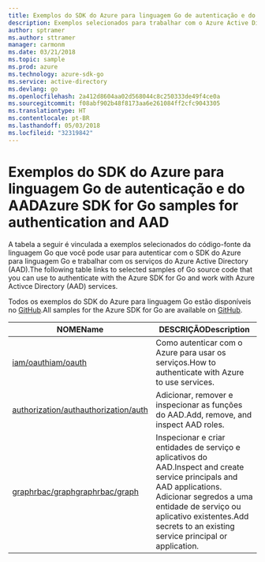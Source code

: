 ```yaml
---
title: Exemplos do SDK do Azure para linguagem Go de autenticação e do AAD
description: Exemplos selecionados para trabalhar com o Azure Active Directory (AAD) e a autenticação do SDK do Azure para linguagem Go.
author: sptramer
ms.author: sttramer
manager: carmonm
ms.date: 03/21/2018
ms.topic: sample
ms.prod: azure
ms.technology: azure-sdk-go
ms.service: active-directory
ms.devlang: go
ms.openlocfilehash: 2a412d8604aa02d568044c8c250333de49f4ce0a
ms.sourcegitcommit: f08abf902b48f8173aa6e261084ff2cfc9043305
ms.translationtype: HT
ms.contentlocale: pt-BR
ms.lasthandoff: 05/03/2018
ms.locfileid: "32319842"
---
```

# <a name="azure-sdk-for-go-samples-for-authentication-and-aad"></a><span data-ttu-id="e2374-103">Exemplos do SDK do Azure para linguagem Go de autenticação e do AAD</span><span class="sxs-lookup"><span data-stu-id="e2374-103">Azure SDK for Go samples for authentication and AAD</span></span>

<span data-ttu-id="e2374-104">A tabela a seguir é vinculada a exemplos selecionados do código-fonte da linguagem Go que você pode usar para autenticar com o SDK do Azure para linguagem Go e trabalhar com os serviços do Azure Active Directory (AAD).</span><span class="sxs-lookup"><span data-stu-id="e2374-104">The following table links to selected samples of Go source code that you can use to authenticate with the Azure SDK for Go and work with Azure Activce Directory (AAD) services.</span></span> 

<span data-ttu-id="e2374-105">Todos os exemplos do SDK do Azure para linguagem Go estão disponíveis no [GitHub](https://github.com/Azure-Samples/azure-sdk-for-go-samples).</span><span class="sxs-lookup"><span data-stu-id="e2374-105">All samples for the Azure SDK for Go are available on [GitHub](https://github.com/Azure-Samples/azure-sdk-for-go-samples).</span></span>

| <span data-ttu-id="e2374-106">NOME</span><span class="sxs-lookup"><span data-stu-id="e2374-106">Name</span></span> | <span data-ttu-id="e2374-107">DESCRIÇÃO</span><span class="sxs-lookup"><span data-stu-id="e2374-107">Description</span></span> |
|------|-------------|
| [<span data-ttu-id="e2374-108">iam/oauth</span><span class="sxs-lookup"><span data-stu-id="e2374-108">iam/oauth</span></span>](https://github.com/Azure-Samples/azure-sdk-for-go-samples/blob/master/iam/oauth.go) | <span data-ttu-id="e2374-109">Como autenticar com o Azure para usar os serviços.</span><span class="sxs-lookup"><span data-stu-id="e2374-109">How to authenticate with Azure to use services.</span></span> |
| [<span data-ttu-id="e2374-110">authorization/auth</span><span class="sxs-lookup"><span data-stu-id="e2374-110">authorization/auth</span></span>](https://github.com/Azure-Samples/azure-sdk-for-go-samples/blob/master/authorization/auth.go) | <span data-ttu-id="e2374-111">Adicionar, remover e inspecionar as funções do AAD.</span><span class="sxs-lookup"><span data-stu-id="e2374-111">Add, remove, and inspect AAD roles.</span></span> |
| [<span data-ttu-id="e2374-112">graphrbac/graph</span><span class="sxs-lookup"><span data-stu-id="e2374-112">graphrbac/graph</span></span>](https://github.com/Azure-Samples/azure-sdk-for-go-samples/blob/master/graphrbac/graph.go) | <span data-ttu-id="e2374-113">Inspecionar e criar entidades de serviço e aplicativos do AAD.</span><span class="sxs-lookup"><span data-stu-id="e2374-113">Inspect and create service principals and AAD applications.</span></span> <span data-ttu-id="e2374-114">Adicionar segredos a uma entidade de serviço ou aplicativo existentes.</span><span class="sxs-lookup"><span data-stu-id="e2374-114">Add secrets to an existing service principal or application.</span></span> |
